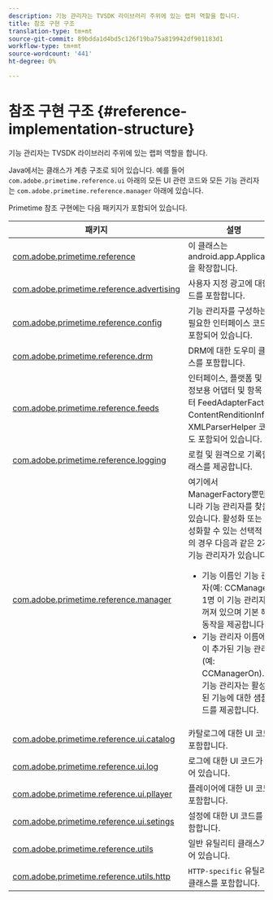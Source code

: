 ```yaml
---
description: 기능 관리자는 TVSDK 라이브러리 주위에 있는 랩퍼 역할을 합니다.
title: 참조 구현 구조
translation-type: tm+mt
source-git-commit: 89bdda1d4bd5c126f19ba75a819942df901183d1
workflow-type: tm+mt
source-wordcount: '441'
ht-degree: 0%

---
```



# 참조 구현 구조 {#reference-implementation-structure}

기능 관리자는 TVSDK 라이브러리 주위에 있는 랩퍼 역할을 합니다.

Java에서는 클래스가 계층 구조로 되어 있습니다. 예를 들어 `com.adobe.primetime.reference.ui` 아래의 모든 UI 관련 코드와 모든 기능 관리자는 `com.adobe.primetime.reference.manager` 아래에 있습니다.

Primetime 참조 구현에는 다음 패키지가 포함되어 있습니다.

| 패키지 | 설명 |
|--- |--- |
| [com.adobe.primetime.reference](https://help.adobe.com/en_US/primetime/api/reference_implementation/android/javadoc/com/adobe/primetime/reference/PrimetimeReference.html) | 이 클래스는 android.app.Application을 확장합니다. |
| [com.adobe.primetime.reference.advertising](https://help.adobe.com/en_US/primetime/api/reference_implementation/android/javadoc/com/adobe/primetime/reference/advertising/package-summary.html) | 사용자 지정 광고에 대한 코드를 포함합니다. |
| [com.adobe.primetime.reference.config](https://help.adobe.com/en_US/primetime/api/reference_implementation/android/javadoc/com/adobe/primetime/reference/config/package-summary.html) | 기능 관리자를 구성하는 데 필요한 인터페이스 코드가 포함되어 있습니다. |
| [com.adobe.primetime.reference.drm](https://help.adobe.com/en_US/primetime/api/reference_implementation/android/javadoc/com/adobe/primetime/reference/drm/package-summary.html) | DRM에 대한 도우미 클래스를 포함합니다. |
| [com.adobe.primetime.reference.feeds](https://help.adobe.com/en_US/primetime/api/reference_implementation/android/javadoc/com/adobe/primetime/reference/feeds/package-summary.html) | 인터페이스, 플랫폼 및 참조 정보용 어댑터 및 항목 어댑터 FeedAdapterFactory, ContentRenditionInfo 및 XMLParserHelper 코드도 포함되어 있습니다. |
| [com.adobe.primetime.reference.logging](https://help.adobe.com/en_US/primetime/api/reference_implementation/android/javadoc/com/adobe/primetime/reference/logging/package-summary.html) | 로컬 및 원격으로 기록할 클래스를 제공합니다. |
| [com.adobe.primetime.reference.manager](https://help.adobe.com/en_US/primetime/api/reference_implementation/android/javadoc/com/adobe/primetime/reference/manager/package-summary.html) | 여기에서 ManagerFactory뿐만 아니라 기능 관리자를 찾을 수 있습니다. 활성화 또는 비활성화할 수 있는 선택적 기능의 경우 다음과 같은 2개의 기능 관리자가 있습니다. <ul><li>기능 이름인 기능 관리자(예: CCManager) 1명 이 기능 관리자는 꺼져 있으며 기본 해제 동작을 제공합니다.</li><li>기능 관리자 이름에 on이 추가된 기능 관리자(예: CCManagerOn). 이 기능 관리자는 활성화된 기능에 대한 샘플 코드를 제공합니다.</li></ul> |
| [com.adobe.primetime.reference.ui.catalog](https://help.adobe.com/en_US/primetime/api/reference_implementation/android/javadoc/com/adobe/primetime/reference/ui/catalog/package-summary.html) | 카탈로그에 대한 UI 코드를 포함합니다. |
| [com.adobe.primetime.reference.ui.log](https://help.adobe.com/en_US/primetime/api/reference_implementation/android/javadoc/com/adobe/primetime/reference/ui/log/package-summary.html) | 로그에 대한 UI 코드가 들어 있습니다. |
| [com.adobe.primetime.reference.ui.pllayer](https://help.adobe.com/en_US/primetime/api/reference_implementation/android/javadoc/com/adobe/primetime/reference/ui/player/package-summary.html) | 플레이어에 대한 UI 코드를 포함합니다. |
| [com.adobe.primetime.reference.ui.setings](https://help.adobe.com/en_US/primetime/api/reference_implementation/android/javadoc/com/adobe/primetime/reference/ui/settings/package-summary.html) | 설정에 대한 UI 코드를 포함합니다. |
| [com.adobe.primetime.reference.utils](https://help.adobe.com/en_US/primetime/api/reference_implementation/android/javadoc/com/adobe/primetime/reference/utils/package-summary.html) | 일반 유틸리티 클래스가 들어 있습니다. |
| [com.adobe.primetime.reference.utils.http](https://help.adobe.com/en_US/primetime/api/reference_implementation/android/javadoc/com/adobe/primetime/reference/utils/http/package-summary.html) | `HTTP-specific` 유틸리티 클래스를 포함합니다. |

